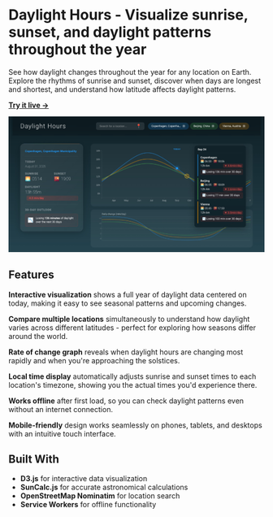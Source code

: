 # Daylight Hours - Visualize sunrise, sunset, and daylight patterns throughout the year

See how daylight changes throughout the year for any location on Earth. Explore the rhythms of sunrise and sunset, discover when days are longest and shortest, and understand how latitude affects daylight patterns.

**[Try it live →](https://dnouri.github.io/daylight-hours/)**

![Daylight Hours Screenshot](screenshot.jpg)

## Features

**Interactive visualization** shows a full year of daylight data centered on today, making it easy to see seasonal patterns and upcoming changes.

**Compare multiple locations** simultaneously to understand how daylight varies across different latitudes - perfect for exploring how seasons differ around the world.

**Rate of change graph** reveals when daylight hours are changing most rapidly and when you're approaching the solstices.

**Local time display** automatically adjusts sunrise and sunset times to each location's timezone, showing you the actual times you'd experience there.

**Works offline** after first load, so you can check daylight patterns even without an internet connection.

**Mobile-friendly** design works seamlessly on phones, tablets, and desktops with an intuitive touch interface.

## Built With

- **D3.js** for interactive data visualization
- **SunCalc.js** for accurate astronomical calculations
- **OpenStreetMap Nominatim** for location search
- **Service Workers** for offline functionality
